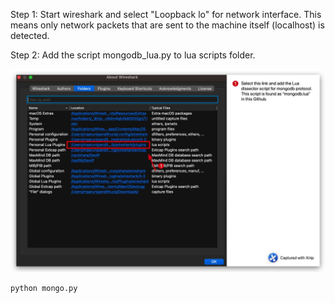 


Step 1: 
Start wireshark and select "Loopback lo" for network interface. This means only network packets that are sent to the machine itself (localhost) is detected.

Step 2:
Add the script mongodb_lua.py to lua scripts folder.


![alt text](https://github.com/cyberbeam524/literate-funicular/blob/main/Xnip2023-08-22_20-40-02.jpg)

```
python mongo.py
```
